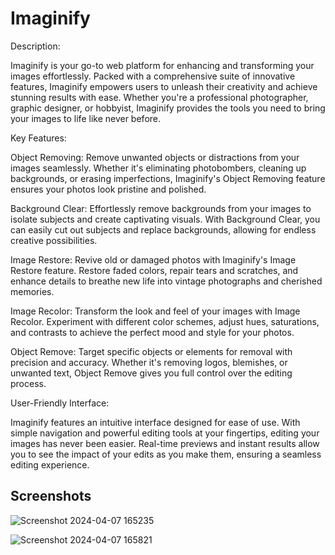 
# Imaginify

Description:

Imaginify is your go-to web platform for enhancing and transforming your images effortlessly. Packed with a comprehensive suite of innovative features, Imaginify empowers users to unleash their creativity and achieve stunning results with ease. Whether you're a professional photographer, graphic designer, or hobbyist, Imaginify provides the tools you need to bring your images to life like never before.

Key Features:

Object Removing: Remove unwanted objects or distractions from your images seamlessly. Whether it's eliminating photobombers, cleaning up backgrounds, or erasing imperfections, Imaginify's Object Removing feature ensures your photos look pristine and polished.

Background Clear: Effortlessly remove backgrounds from your images to isolate subjects and create captivating visuals. With Background Clear, you can easily cut out subjects and replace backgrounds, allowing for endless creative possibilities.

Image Restore: Revive old or damaged photos with Imaginify's Image Restore feature. Restore faded colors, repair tears and scratches, and enhance details to breathe new life into vintage photographs and cherished memories.

Image Recolor: Transform the look and feel of your images with Image Recolor. Experiment with different color schemes, adjust hues, saturations, and contrasts to achieve the perfect mood and style for your photos.

Object Remove: Target specific objects or elements for removal with precision and accuracy. Whether it's removing logos, blemishes, or unwanted text, Object Remove gives you full control over the editing process.

User-Friendly Interface:

Imaginify features an intuitive interface designed for ease of use. With simple navigation and powerful editing tools at your fingertips, editing your images has never been easier. Real-time previews and instant results allow you to see the impact of your edits as you make them, ensuring a seamless editing experience.



## Screenshots

![Screenshot 2024-04-07 165235](https://github.com/iamBilal04/Imaginify/assets/110116638/83abb6bc-5981-464c-83fa-70dcbdc3bd1a)



![Screenshot 2024-04-07 165821](https://github.com/iamBilal04/Imaginify/assets/110116638/937983ee-5c83-4352-ae36-84b372b599a8)

